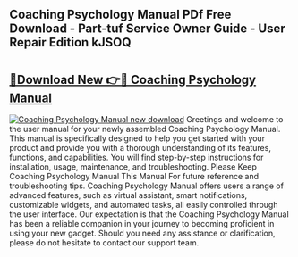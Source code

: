 ## Coaching Psychology Manual PDf Free Download - Part-tuf Service Owner Guide - User Repair Edition kJSOQ

# <h2><a href="http://bc27556.oget.top/?id=Coaching+Psychology+Manual">🔗Download New 👉🔴 Coaching Psychology Manual</a></h2>

[![Coaching Psychology Manual new download](https://i.imgur.com/5g1atiW.png)](http://bc27556.oget.top/?id=Coaching+Psychology+Manual)
Greetings and welcome to the user manual for your newly assembled Coaching Psychology Manual. This manual is specifically designed to help you get started with your product and provide you with a thorough understanding of its features, functions, and capabilities. You will find step-by-step instructions for installation, usage, maintenance, and troubleshooting. Please Keep Coaching Psychology Manual This Manual For future reference and troubleshooting tips. Coaching Psychology Manual offers users a range of advanced features, such as virtual assistant, smart notifications, customizable widgets, and automated tasks, all easily controlled through the user interface. Our expectation is that the Coaching Psychology Manual has been a reliable companion in your journey to becoming proficient in using your new gadget. Should you need any assistance or clarification, please do not hesitate to contact our support team.
